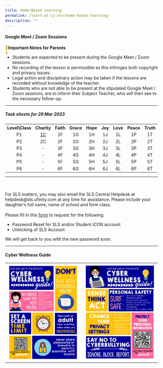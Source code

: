 ```yaml
---
title: Home–Based Learning
permalink: /learn-at-ij-oln/home-based-learning/
description: ""
---
```

<h4><strong>Google Meet / Zoom Sessions</strong></h4>
<img style="width: 2%;" src="/images/emark.gif" align = "left" />
<p><strong>Important Notes for Parents</strong></p>
<ul>
<li>Students are expected to be present during the Google Meet / Zoom sessions. </li>
<li>No recording of the lesson is permissible as this infringes both copyright and privacy issues. </li>
<li>Legal action and disciplinary action may be taken if the lessons are recorded without knowledge of the teacher. </li>
<li>Students who are not able to be present at the stipulated Google Meet / Zoom sessions, are to inform their Subject Teacher, who will then see to the necessary follow-up.</li>
</ul>
<hr>
<h5>Task sheets for 29 Mar 2023</h5>
<table>
<tbody>
<tr>
<th style="text-align: center;">Level\Class</th>
<th style="text-align: center;">Charity</th>
<th style="text-align: center;">Faith</th>
<th style="text-align: center;">Grace</th>
<th style="text-align: center;">Hope</th>
<th style="text-align: center;">Joy</th>
<th style="text-align: center;">Love</th>
<th style="text-align: center;">Peace</th>
<th style="text-align: center;">Truth</th>
</tr>
<tr>
<td style="text-align: center;">P1</td>
<td style="text-align: center;"><a href="/files/TSheets29Mar/1 CHARITY HBL TASK SHEET.pdf" target="_blank" rel="noopener">1C</a></td>
<td style="text-align: center;">1F</td>
<td style="text-align: center;">1G</td>
<td style="text-align: center;">1H</td>
<td style="text-align: center;">1J</td>
<td style="text-align: center;">1L</td>
<td style="text-align: center;">1P</td>
<td style="text-align: center;">1T</td>
</tr>
<tr>
<td style="text-align: center;">P2</td>
<td style="text-align: center;">2C</td>
<td style="text-align: center;">2F</td>
<td style="text-align: center;">2G</td>
<td style="text-align: center;">2H</td>
<td style="text-align: center;">2J</td>
<td style="text-align: center;">2L</td>
<td style="text-align: center;">2P</td>
<td style="text-align: center;">2T</td>
</tr>
<tr>
<td style="text-align: center;">P3</td>
<td style="text-align: center;"> - </td>
<td style="text-align: center;">3F</td>
<td style="text-align: center;">3G</td>
<td style="text-align: center;">3H</td>
<td style="text-align: center;">3J</td>
<td style="text-align: center;">3L</td>
<td style="text-align: center;">3P</td>
<td style="text-align: center;">3T</td>
</tr>
<tr>
<td style="text-align: center;">P4</td>
<td style="text-align: center;"> - </td>
<td style="text-align: center;">4F</td>
<td style="text-align: center;">4G</td>
<td style="text-align: center;">4H</td>
<td style="text-align: center;">4J</td>
<td style="text-align: center;">4L</td>
<td style="text-align: center;">4P</td>
<td style="text-align: center;">4T</td>
</tr>
<tr>
<td style="text-align: center;">P5</td>
<td style="text-align: center;"> - </td>
<td style="text-align: center;">5F</td>
<td style="text-align: center;">5G</td>
<td style="text-align: center;">5H</td>
<td style="text-align: center;">5J</td>
<td style="text-align: center;">5L</td>
<td style="text-align: center;">5P</td>
<td style="text-align: center;">5T</td>
</tr>
<tr>
<td style="text-align: center;">P6</td>
<td style="text-align: center;"> - </td>
<td style="text-align: center;">6F</td>
<td style="text-align: center;">6G</td>
<td style="text-align: center;">6H</td>
<td style="text-align: center;">6J</td>
<td style="text-align: center;">6L</td>
<td style="text-align: center;">6P</td>
<td style="text-align: center;">6T</td>
</tr>
</tbody>
</table>
<hr>
<br><br>
For SLS matters, you may also email the SLS Central Helpdesk at helpdesk@sls.ufinity.com at any time for assistance. Please include your daughter&rsquo;s full name, name of school and form class.
<br><br>
Please fill in this&nbsp;<a href="https://go.gov.sg/chijolnpasswordreset" target="_blank" rel="noopener">form</a>&nbsp;to request for the following:

<ul>
<li>Password Reset for SLS and/or Student iCON account</li>
<li>Unlocking of SLS Account</li>
</ul>
<p>We will get back to you with the new password soon.</p>
<hr>
<h4><strong>Cyber Wellness Guide</strong></h4>
<table style="border-collapse: collapse; width: 100%;" border="0">
<tbody>
<tr>
<td style="width: 50%;"><img src="/images/home2.jpg"></td>
<td style="width: 50%;"><img src="/images/home3.jpg"></td>
</tr>
</tbody>
</table>